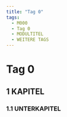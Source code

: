 ```yaml
---
title: "Tag 0"
tags:
  - M000
  - Tag 0
  - MODULTITEL
  - WEITERE TAGS
---
```


# Tag 0

## 1 KAPITEL

### 1.1 UNTERKAPITEL
